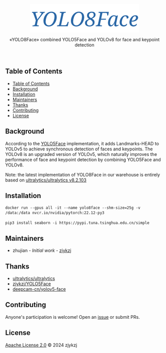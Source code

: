 <!-- <div align="right">
  Language:
    🇺🇸
  <a title="Chinese" href="./README.zh-CN.md">🇨🇳</a>
</div> -->

<div align="center"><a title="" href="https://github.com/zjykzj/YOLO8Face"><img align="center" src="yolo8face/assets/logo/YOLO8Face.png" alt=""></a></div>

<p align="center">
  «YOLO8Face» combined YOLO5Face and YOLOv8 for face and keypoint detection
<br>
<br>
  <a href="https://github.com/RichardLitt/standard-readme"><img src="https://img.shields.io/badge/standard--readme-OK-green.svg?style=flat-square" alt=""></a>
  <a href="https://conventionalcommits.org"><img src="https://img.shields.io/badge/Conventional%20Commits-1.0.0-yellow.svg" alt=""></a>
  <a href="http://commitizen.github.io/cz-cli/"><img src="https://img.shields.io/badge/commitizen-friendly-brightgreen.svg" alt=""></a>
</p>

## Table of Contents

- [Table of Contents](#table-of-contents)
- [Background](#background)
- [Installation](#installation)
- [Maintainers](#maintainers)
- [Thanks](#thanks)
- [Contributing](#contributing)
- [License](#license)

## Background

According to the [YOLO5Face](https://github.com/zjykzj/YOLO5Face) implementation, it adds Landmarks-HEAD to YOLOv5 to achieve synchronous detection of faces and keypoints. The YOLOv8 is an upgraded version of YOLOv5, which naturally improves the performance of face and keypoint detection by combining YOLO5Face and YOLOv8.

Note: the latest implementation of YOLO8Face in our warehouse is entirely based on [ultralytics/ultralytics v8.2.103](https://github.com/ultralytics/ultralytics/releases/tag/v8.2.103)

## Installation

```shell
docker run --gpus all -it --name yolo8face --shm-size=25g -v /data:/data nvcr.io/nvidia/pytorch:22.12-py3

pip3 install seaborn -i https://pypi.tuna.tsinghua.edu.cn/simple
```

<!-- ## Usage

### Data

Download the WIDERFACE dataset from http://shuoyang1213.me/WIDERFACE/, Then convert WIDERFACE dataset format.

```shell
python3 widerface2yolo.py ../datasets/widerface/WIDER_train/images ../datasets/widerface/wider_face_split/wider_face_train_bbx_gt.txt ../datasets/widerface/
python3 widerface2yolo.py ../datasets/widerface/WIDER_val/images ../datasets/widerface/wider_face_split/wider_face_val_bbx_gt.txt ../datasets/widerface/
```

### Train

```shell
# YOLOv5s
$ python3 yolo8face_train.py --model yolov5su.pt --data ./yolo8face/cfg/datasets/widerface.yaml --device 0
# YOLOv8s
$ python3 yolo8face_train.py --model yolov8s.pt --data ./yolo8face/cfg/datasets/widerface.yaml --device 0
$ python3 yolo8face_train.py --model yolov8s.pt --data ./yolo8face/cfg/datasets/widerface.yaml --device 0 --epochs 300 --imgsz 800 --batch 8
```

### Eval

```shell
root@a988b27f02e9:/data/zj/YOLO8Face# python3 yolo8face_eval.py --model ./runs/detect/train/weights/best.pt --data ./yolo8face/cfg/datasets/widerface.yaml --device 0
args: Namespace(data='./yolo8face/cfg/datasets/widerface.yaml', device=[0], model='./runs/detect/train/weights/best.pt', source='./yolo8face/assets') - unknown: []
Ultralytics YOLOv8.2.103 🚀 Python-3.8.10 torch-1.14.0a0+410ce96 CUDA:0 (NVIDIA GeForce RTX 3090, 24268MiB)
YOLOv5n summary (fused): 193 layers, 2,503,139 parameters, 0 gradients
val: Scanning /data/zj/datasets/widerface/labels/val.cache... 3226 images, 0 backgrounds, 1 corrupt: 100%|██████████| 3226/3226 [00:00<?, ?it/s]
val: WARNING ⚠️ /data/zj/datasets/widerface/images/val/21_Festival_Festival_21_604.jpg: 1 duplicate labels removed
val: WARNING ⚠️ /data/zj/datasets/widerface/images/val/39_Ice_Skating_iceskiing_39_583.jpg: ignoring corrupt image/label: non-normalized or out of bounds coordinates [      1.002]
                 Class     Images  Instances      Box(P          R      mAP50  mAP50-95): 100%|██████████| 202/202 [00:21<00:00,  9.27it/s]
                   all       3225      39675      0.841      0.579      0.661      0.362
Speed: 0.2ms preprocess, 1.0ms inference, 0.0ms loss, 0.6ms postprocess per image
Results saved to /data/zj/YOLO8Face/runs/detect/val


# python widerface_detect.py --weights ./runs/train/exp4-yolov5s-e250-img800.pt --source ../datasets/widerface/images/val/ --folder_pict ../datasets/widerface/wider_face_split/wider_face_val_bbx_gt.txt --conf-thres 0.001 --iou-thres 0.6 --save-txt --save-conf --device 0
...
YOLOv5s summary: 157 layers, 7012822 parameters, 0 gradients, 15.8 GFLOPs
...
Speed: 0.3ms pre-process, 9.0ms inference, 0.9ms NMS per image at shape (1, 3, 640, 640)
Results saved to runs/detect/exp5
0 labels saved to runs/detect/exp5/labels
# cd widerface_evaluate/
# python3 evaluation.py -p ../runs/detect/exp5/labels/ -g ./ground_truth/
Reading Predictions : 100%|█████████████████████████████████████████████████████████████████████████████████████████████████████████| 61/61 [00:00<00:00, 94.45it/s]
Processing easy: 100%|██████████████████████████████████████████████████████████████████████████████████████████████████████████████| 61/61 [00:19<00:00,  3.13it/s]
Processing medium: 100%|████████████████████████████████████████████████████████████████████████████████████████████████████████████| 61/61 [00:19<00:00,  3.12it/s]
Processing hard: 100%|██████████████████████████████████████████████████████████████████████████████████████████████████████████████| 61/61 [00:19<00:00,  3.13it/s]
==================== Results ====================
Easy   Val AP: 0.9520941964576021
Medium Val AP: 0.9341770033021547
Hard   Val AP: 0.8403303849682994
=================================================
```

### Predict

```shell
python detect.py --weights ./runs/exp4-yolov5s-e250-img800.pt --source assets/selfie.jpg --imgsz 2048 --conf-thres 0.25 --iou-thres 0.45 --max-det 3000 --hide-labels --hide-conf

python3 yolo8face_predict.py --model ./runs/yolov8s_widerface.pt --source ./yolo8face/assets/ --device 0
```

![](./assets/results/selfie.jpg) -->

## Maintainers

* zhujian - *Initial work* - [zjykzj](https://github.com/zjykzj)

## Thanks

* [ultralytics/ultralytics](https://github.com/ultralytics/ultralytics)
* [zjykzj/YOLO5Face](https://github.com/zjykzj/YOLO5Face)
* [deepcam-cn/yolov5-face](https://github.com/deepcam-cn/yolov5-face)

## Contributing

Anyone's participation is welcome! Open an [issue](https://github.com/zjykzj/YOLO8Face/issues) or submit PRs.

## License

[Apache License 2.0](LICENSE) © 2024 zjykzj